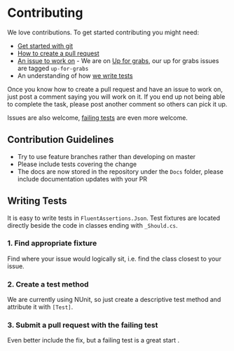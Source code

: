 # Contributing

We love contributions. To get started contributing you might need:

 - [Get started with git](http://rogerdudler.github.io/git-guide)
 - [How to create a pull request](https://help.github.com/articles/using-pull-requests)
 - [An issue to work on](https://github.com/awesome-inc/FluentAssertions.Json/labels/up-for-grabs) - We are on [Up for grabs](http://up-for-grabs.net/), our up for grabs issues are tagged `up-for-grabs`
 - An understanding of how [we write tests](#writing-tests)

Once you know how to create a pull request and have an issue to work on, just post a comment saying you will work on it.
If you end up not being able to complete the task, please post another comment so others can pick it up.

Issues are also welcome, [failing tests](#writing-tests) are even more welcome.

## Contribution Guidelines

 - Try to use feature branches rather than developing on master
 - Please include tests covering the change
 - The docs are now stored in the repository under the `Docs` folder, please include documentation updates with your PR

## Writing Tests

It is easy to write tests in `FluentAssertions.Json`. Test fixtures are located directly beside the code in classes ending with `_Should.cs`.

### 1. Find appropriate fixture
Find where your issue would logically sit, i.e. find the class closest to your issue.

### 2. Create a test method
We are currently using NUnit, so just create a descriptive test method and attribute it with `[Test]`.

### 3. Submit a pull request with the failing test
Even better include the fix, but a failing test is a great start .
